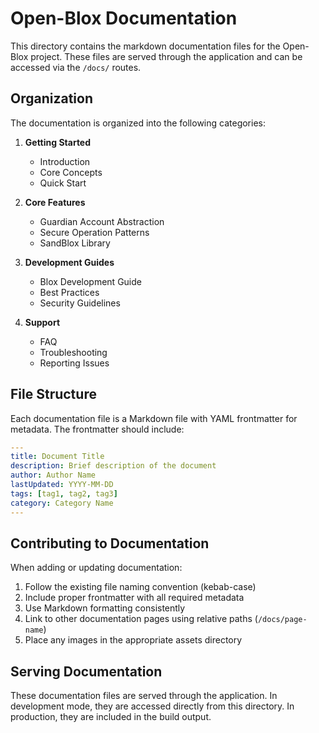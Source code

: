 # Open-Blox Documentation

This directory contains the markdown documentation files for the Open-Blox project. These files are served through the application and can be accessed via the `/docs/` routes.

## Organization

The documentation is organized into the following categories:

1. **Getting Started**
   - Introduction
   - Core Concepts
   - Quick Start

2. **Core Features**
   - Guardian Account Abstraction
   - Secure Operation Patterns
   - SandBlox Library

3. **Development Guides**
   - Blox Development Guide
   - Best Practices
   - Security Guidelines

4. **Support**
   - FAQ
   - Troubleshooting
   - Reporting Issues

## File Structure

Each documentation file is a Markdown file with YAML frontmatter for metadata. The frontmatter should include:

```yaml
---
title: Document Title
description: Brief description of the document
author: Author Name
lastUpdated: YYYY-MM-DD
tags: [tag1, tag2, tag3]
category: Category Name
---
```

## Contributing to Documentation

When adding or updating documentation:

1. Follow the existing file naming convention (kebab-case)
2. Include proper frontmatter with all required metadata
3. Use Markdown formatting consistently
4. Link to other documentation pages using relative paths (`/docs/page-name`)
5. Place any images in the appropriate assets directory

## Serving Documentation

These documentation files are served through the application. In development mode, they are accessed directly from this directory. In production, they are included in the build output. 
